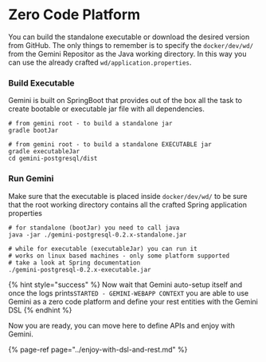 # Zero Code Platform

You can build the standalone executable or download the desired version from GitHub. The only things to remember is to specify the `docker/dev/wd/` from the Gemini Repositor as the Java working directory. In this way you can use the already crafted `wd/application.properties`.

### **Build Executable**

Gemini is built on SpringBoot that provides out of the box all the task to create bootable or executable jar file with all dependencies.

```text
# from gemini root - to build a standalone jar
gradle bootJar

# from gemini root - to build a standalone EXECUTABLE jar
gradle executableJar
cd gemini-postgresql/dist
```

### Run Gemini

Make sure that the executable is placed inside `docker/dev/wd/` to be sure that the root working directory contains all the crafted Spring application properties

```text
# for standalone (bootJar) you need to call java
java -jar ./gemini-postgresql-0.2.x-standalone.jar

# while for executable (executableJar) you can run it
# works on linux based machines - only some platform supported
# take a look at Spring documentation
./gemini-postgresql-0.2.x-executable.jar
```

{% hint style="success" %}
Now wait that Gemini auto-setup itself and once the logs prints`STARTED - GEMINI-WEBAPP CONTEXT` you are able to use Gemini as a zero code platform and define your rest entities with the Gemini DSL
{% endhint %}

Now you are ready, you can move here to define APIs and enjoy with Gemini.

{% page-ref page="../enjoy-with-dsl-and-rest.md" %}

